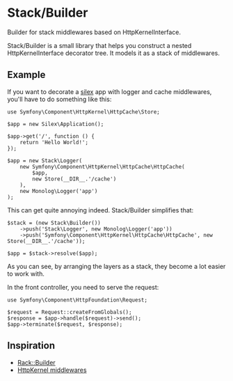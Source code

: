 # Stack/Builder

Builder for stack middlewares based on HttpKernelInterface.

Stack/Builder is a small library that helps you construct a nested
HttpKernelInterface decorator tree. It models it as a stack of middlewares.

## Example

If you want to decorate a [silex](https://github.com/fabpot/Silex) app with
logger and cache middlewares, you'll have to do something like this:

    use Symfony\Component\HttpKernel\HttpCache\Store;

    $app = new Silex\Application();

    $app->get('/', function () {
        return 'Hello World!';
    });

    $app = new Stack\Logger(
        new Symfony\Component\HttpKernel\HttpCache\HttpCache(
            $app,
            new Store(__DIR__.'/cache')
        ),
        new Monolog\Logger('app')
    );

This can get quite annoying indeed. Stack/Builder simplifies that:

    $stack = (new Stack\Builder())
        ->push('Stack\Logger', new Monolog\Logger('app'))
        ->push('Symfony\Component\HttpKernel\HttpCache\HttpCache', new Store(__DIR__.'/cache'));

    $app = $stack->resolve($app);

As you can see, by arranging the layers as a stack, they become a lot easier
to work with.

In the front controller, you need to serve the request:

    use Symfony\Component\HttpFoundation\Request;

    $request = Request::createFromGlobals();
    $response = $app->handle($request)->send();
    $app->terminate($request, $response);

## Inspiration

* [Rack::Builder](http://rack.rubyforge.org/doc/Rack/Builder.html)
* [HttpKernel middlewares](https://igor.io/2013/02/02/http-kernel-middlewares.html)
